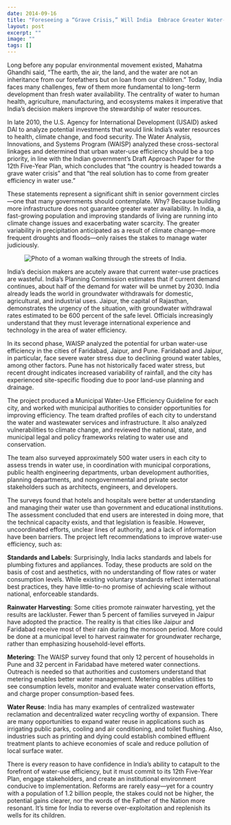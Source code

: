 ```yaml
---
date: 2014-09-16
title: "Foreseeing a “Grave Crisis,” Will India  Embrace Greater Water-Use Efficiency?"
layout: post
excerpt: ""
image: ""
tags: []
---
```

<p>Long before any popular environmental movement existed, Mahatma Ghandhi said, “The earth, the air, the land, and the water are not an inheritance from our forefathers but on loan from our children.” Today, India faces many challenges, few of them more fundamental to long-term development than fresh water availability. The centrality of water to human health, agriculture, manufacturing, and ecosystems makes it imperative that India’s decision makers improve the stewardship of water resources.</p><p>In late 2010, the U.S. Agency for International Development (USAID) asked DAI to analyze potential investments that would link India’s water resources to health, climate change, and food security. The Water Analysis, Innovations, and Systems Program (WAISP) analyzed these cross-sectoral linkages and determined that urban water-use efficiency should be a top priority, in line with the Indian government’s Draft Approach Paper for the 12th Five-Year Plan, which concludes that “the country is headed towards a grave water crisis” and that “the real solution has to come from greater efficiency in water use.”</p><p>These statements represent a significant shift in senior government circles—one that many governments should contemplate. Why? Because building more infrastructure does not guarantee greater water availability. In India, a fast-growing population and improving standards of living are running into climate change issues and exacerbating water scarcity. The greater variability in precipitation anticipated as a result of climate change—more frequent droughts and floods—only raises the stakes to manage water judiciously.</p><figure class="kg-card kg-image-card"><img src="https://pubs.ghost.io/uploads/india.jpg" class="kg-image" alt="Photo of a woman walking through the streets of India." loading="lazy"></figure><p>India’s decision makers are acutely aware that current water-use practices are wasteful. India’s Planning Commission estimates that if current demand continues, about half of the demand for water will be unmet by 2030. India already leads the world in groundwater withdrawals for domestic, agricultural, and industrial uses. Jaipur, the capital of Rajasthan, demonstrates the urgency of the situation, with groundwater withdrawal rates estimated to be 600 percent of the safe level. Officials increasingly understand that they must leverage international experience and technology in the area of water efficiency.</p><p>In its second phase, WAISP analyzed the potential for urban water-use efficiency in the cities of Faridabad, Jaipur, and Pune. Faridabad and Jaipur, in particular, face severe water stress due to declining ground water tables, among other factors. Pune has not historically faced water stress, but recent drought indicates increased variability of rainfall, and the city has experienced site-specific flooding due to poor land-use planning and drainage.</p><p>The project produced a Municipal Water-Use Efficiency Guideline for each city, and worked with municipal authorities to consider opportunities for improving efficiency. The team drafted profiles of each city to understand the water and wastewater services and infrastructure. It also analyzed vulnerabilities to climate change, and reviewed the national, state, and municipal legal and policy frameworks relating to water use and conservation.</p><p>The team also surveyed approximately 500 water users in each city to assess trends in water use, in coordination with municipal corporations, public health engineering departments, urban development authorities, planning departments, and nongovernmental and private sector stakeholders such as architects, engineers, and developers.</p><p>The surveys found that hotels and hospitals were better at understanding and managing their water use than government and educational institutions. The assessment concluded that end users are interested in doing more, that the technical capacity exists, and that legislation is feasible. However, uncoordinated efforts, unclear lines of authority, and a lack of information have been barriers. The project left recommendations to improve water-use efficiency, such as:</p><p><strong>Standards and Labels</strong>: Surprisingly, India lacks standards and labels for plumbing fixtures and appliances. Today, these products are sold on the basis of cost and aesthetics, with no understanding of flow rates or water consumption levels. While existing voluntary standards reflect international best practices, they have little-to-no promise of achieving scale without national, enforceable standards.</p><p><strong>Rainwater Harvesting</strong>: Some cities promote rainwater harvesting, yet the results are lackluster. Fewer than 5 percent of families surveyed in Jaipur have adopted the practice. The reality is that cities like Jaipur and Faridabad receive most of their rain during the monsoon period. More could be done at a municipal level to harvest rainwater for groundwater recharge, rather than emphasizing household-level efforts.</p><p><strong>Metering</strong>: The WAISP survey found that only 12 percent of households in Pune and 32 percent in Faridabad have metered water connections. Outreach is needed so that authorities and customers understand that metering enables better water management. Metering enables utilities to see consumption levels, monitor and evaluate water conservation efforts, and charge proper consumption-based fees.</p><p><strong>Water Reuse</strong>: India has many examples of centralized wastewater reclamation and decentralized water recycling worthy of expansion. There are many opportunities to expand water reuse in applications such as irrigating public parks, cooling and air conditioning, and toilet flushing. Also, industries such as printing and dying could establish combined effluent treatment plants to achieve economies of scale and reduce pollution of local surface water.</p><p>There is every reason to have confidence in India’s ability to catapult to the forefront of water-use efficiency, but it must commit to its 12th Five-Year Plan, engage stakeholders, and create an institutional environment conducive to implementation. Reforms are rarely easy—yet for a country with a population of 1.2 billion people, the stakes could not be higher, the potential gains clearer, nor the words of the Father of the Nation more resonant. It’s time for India to reverse over-exploitation and replenish its wells for its children.</p>
  